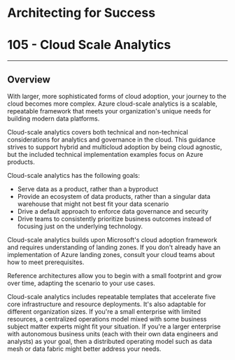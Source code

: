 # Architecting for Success

# 105 - Cloud Scale Analytics

---

## Overview

With larger, more sophisticated forms of cloud adoption, your journey to the cloud becomes more complex. Azure cloud-scale analytics is a scalable, repeatable framework that meets your organization's unique needs for building modern data platforms.

Cloud-scale analytics covers both technical and non-technical considerations for analytics and governance in the cloud. This guidance strives to support hybrid and multicloud adoption by being cloud agnostic, but the included technical implementation examples focus on Azure products.

Cloud-scale analytics has the following goals:

* Serve data as a product, rather than a byproduct
* Provide an ecosystem of data products, rather than a singular data warehouse that might not best fit your data scenario
* Drive a default approach to enforce data governance and security
* Drive teams to consistently prioritize business outcomes instead of focusing just on the underlying technology.

Cloud-scale analytics builds upon Microsoft's cloud adoption framework and requires understanding of landing zones. If you don't already have an implementation of Azure landing zones, consult your cloud teams about how to meet prerequisites.

Reference architectures allow you to begin with a small footprint and grow over time, adapting the scenario to your use cases.

Cloud-scale analytics includes repeatable templates that accelerate five core infrastructure and resource deployments. It's also adaptable for different organization sizes. If you're a small enterprise with limited resources, a centralized operations model mixed with some business subject matter experts might fit your situation. If you're a larger enterprise with autonomous business units (each with their own data engineers and analysts) as your goal, then a distributed operating model such as data mesh or data fabric might better address your needs.
